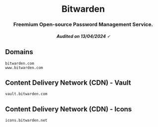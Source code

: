 <h1 align="center">Bitwarden</h1>
<h3 align="center">Freemium Open-source Password Management Service.</h3>
<h5 align="center">Audited on 13/04/2024 🗸</h5>

## Domains

```
bitwarden.com
www.bitwarden.com
```

## Content Delivery Network (CDN) - Vault

```
vault.bitwarden.com
```

## Content Delivery Network (CDN) - Icons

```
icons.bitwarden.net
```

